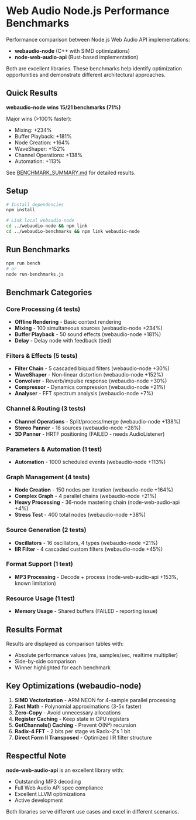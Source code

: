 # Web Audio Node.js Performance Benchmarks

Performance comparison between Node.js Web Audio API implementations:
- **webaudio-node** (C++ with SIMD optimizations)
- **node-web-audio-api** (Rust-based implementation)

Both are excellent libraries. These benchmarks help identify optimization opportunities and demonstrate different architectural approaches.

## Quick Results

**webaudio-node wins 15/21 benchmarks (71%)**

Major wins (>100% faster):
- Mixing: +234%
- Buffer Playback: +181%
- Node Creation: +164%
- WaveShaper: +152%
- Channel Operations: +138%
- Automation: +113%

See [BENCHMARK_SUMMARY.md](BENCHMARK_SUMMARY.md) for detailed results.

## Setup

```bash
# Install dependencies
npm install

# Link local webaudio-node
cd ../webaudio-node && npm link
cd ../webaudio-benchmarks && npm link webaudio-node
```

## Run Benchmarks

```bash
npm run bench
# or
node run-benchmarks.js
```

## Benchmark Categories

### Core Processing (4 tests)
- **Offline Rendering** - Basic context rendering
- **Mixing** - 100 simultaneous sources (webaudio-node +234%)
- **Buffer Playback** - 50 sound effects (webaudio-node +181%)
- **Delay** - Delay node with feedback (tied)

### Filters & Effects (5 tests)
- **Filter Chain** - 5 cascaded biquad filters (webaudio-node +30%)
- **WaveShaper** - Non-linear distortion (webaudio-node +152%)
- **Convolver** - Reverb/impulse response (webaudio-node +30%)
- **Compressor** - Dynamics compression (webaudio-node +21%)
- **Analyser** - FFT spectrum analysis (webaudio-node +7%)

### Channel & Routing (3 tests)
- **Channel Operations** - Split/process/merge (webaudio-node +138%)
- **Stereo Panner** - 16 sources (webaudio-node +28%)
- **3D Panner** - HRTF positioning (FAILED - needs AudioListener)

### Parameters & Automation (1 test)
- **Automation** - 1000 scheduled events (webaudio-node +113%)

### Graph Management (4 tests)
- **Node Creation** - 150 nodes per iteration (webaudio-node +164%)
- **Complex Graph** - 4 parallel chains (webaudio-node +21%)
- **Heavy Processing** - 36-node mastering chain (node-web-audio-api +4%)
- **Stress Test** - 400 total nodes (webaudio-node +38%)

### Source Generation (2 tests)
- **Oscillators** - 16 oscillators, 4 types (webaudio-node +21%)
- **IIR Filter** - 4 cascaded custom filters (webaudio-node +45%)

### Format Support (1 test)
- **MP3 Processing** - Decode + process (node-web-audio-api +153%, known limitation)

### Resource Usage (1 test)
- **Memory Usage** - Shared buffers (FAILED - reporting issue)

## Results Format

Results are displayed as comparison tables with:
- Absolute performance values (ms, samples/sec, realtime multiplier)
- Side-by-side comparison
- Winner highlighted for each benchmark

## Key Optimizations (webaudio-node)

1. **SIMD Vectorization** - ARM NEON for 4-sample parallel processing
2. **Fast Math** - Polynomial approximations (3-5x faster)
3. **Zero-Copy** - Avoid unnecessary allocations
4. **Register Caching** - Keep state in CPU registers
5. **GetChannels() Caching** - Prevent O(N²) recursion
6. **Radix-4 FFT** - 2 bits per stage vs Radix-2's 1 bit
7. **Direct Form II Transposed** - Optimized IIR filter structure

## Respectful Note

**node-web-audio-api** is an excellent library with:
- Outstanding MP3 decoding
- Full Web Audio API spec compliance
- Excellent LLVM optimizations
- Active development

Both libraries serve different use cases and excel in different scenarios.
